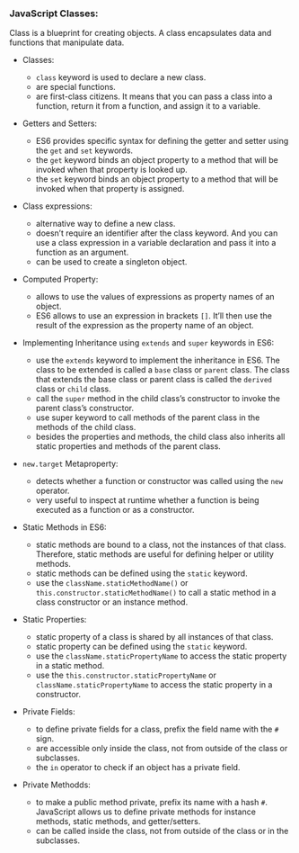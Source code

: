 <h3>JavaScript Classes:</h3>

Class is a blueprint for creating objects. A class encapsulates data and functions that manipulate data.

- Classes:
    * `class` keyword is used to declare a new class.
    * are special functions.
    * are first-class citizens. It means that you can pass a class into a function, return it from a function, and assign it to a variable.

- Getters and Setters:
    * ES6 provides specific syntax for defining the getter and setter using the `get` and `set` keywords.
    * the `get` keyword binds an object property to a method that will be invoked when that property is looked up.
    * the `set` keyword binds an object property to a method that will be invoked when that property is assigned.

- Class expressions:
    * alternative way to define a new class.
    * doesn’t require an identifier after the class keyword. And you can use a class expression in a variable declaration and pass it into a function as an argument.
    * can be used to create a singleton object.

- Computed Property:
    * allows to use the values of expressions as property names of an object.
    * ES6 allows to use an expression in brackets `[]`. It’ll then use the result of the expression as the property name of an object.

- Implementing Inheritance using `extends` and `super` keywords in ES6:
    * use the `extends` keyword to implement the inheritance in ES6. The class to be extended is called a `base` class or `parent` class. The class that extends the base class or parent class is called the `derived` class or `child` class.
    * call the `super`  method in the child class’s constructor to invoke the parent class’s constructor.
    * use super keyword to call methods of the parent class in the methods of the child class.
    * besides the properties and methods, the child class also inherits all static properties and methods of the parent class.

- `new.target` Metaproperty:
    * detects whether a function or constructor was called using the `new` operator.
    * very useful to inspect at runtime whether a function is being executed as a function or as a constructor. 

- Static Methods in ES6:
    * static methods are bound to a class, not the instances of that class. Therefore, static methods are useful for defining helper or utility methods.
    * static methods can be defined using the `static` keyword.
    * use the `className.staticMethodName()` or `this.constructor.staticMethodName()` to call a static method in a class constructor or an instance method.

- Static Properties:
    * static property of a class is shared by all instances of that class.
    * static property can be defined using the `static` keyword.
    * use the `className.staticPropertyName` to access the static property in a static method.
    * use the `this.constructor.staticPropertyName` or `className.staticPropertyName` to access the static property in a constructor.

- Private Fields:
    * to define private fields for a class, prefix the field name with the `#` sign.
    * are accessible only inside the class, not from outside of the class or subclasses.
    * the `in` operator to check if an object has a private field.

- Private Methodds:
    * to make a public method private, prefix its name with a hash `#`. JavaScript allows us to define private methods for instance methods, static methods, and getter/setters.
    * can be called inside the class, not from outside of the class or in the subclasses.